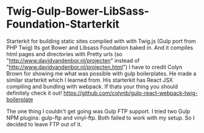 # Twig-Gulp-Bower-LibSass-Foundation-Starterkit

Starterkit for building static sites compiled with with Twig.js (Gulp port from PHP Twig) Its got Bower and Libsass Foundation baked in. And it compiles html pages and directories with Pretty urls (so "http://www.davidvandenbor.nl/projecten" instead of "http://www.davidvandenbor.nl/projecten.html")
I have to credit Colyn Brown for showing me what was possible with gulp boilerplates. He made a similar starterkit which I learned from. His starterkit has React JSX compiling and bundling with webpack. If thats your thing you should definitely check it out! https://github.com/colynb/gulp-react-webpack-twig-boilerplate

The one thing I couldn't get going was Gulp FTP support. I tried two Gulp NPM plugins: gulp-ftp and vinyl-ftp. Both failed to work with my setup. So I decided to leave FTP out of it.
